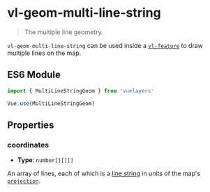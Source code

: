 # vl-geom-multi-line-string

> The multiple line geometry.

`vl-geom-multi-line-string` can be used inside a [`vl-feature`](/docs/component/feature.md) to draw multiple lines on the map.

## ES6 Module

```javascript
import { MultiLineStringGeom } from 'vuelayers'

Vue.use(MultiLineStringGeom)
```

<vuep template="#multi-line-string-geom-example"></vuep>

<script v-pre type="text/x-template" id="multi-line-string-geom-example">
<template>
  <vl-map data-projection="EPSG:4326" style="height: 400px">
    <vl-view :zoom.sync="zoom" :center.sync="center" :rotation.sync="rotation"></vl-view>

    <vl-layer-tile>
      <vl-source-osm></vl-source-osm>
    </vl-layer-tile>

    <vl-feature>
      <vl-geom-multi-line-string :coordinates="[[[116.544921,40.451633],[116.545264,40.451649],[116.545865,40.451698],[116.546144,40.451551],[116.546337,40.451274],[116.546788,40.451143],[116.547324,40.451078]],[[116.547839,40.450719],[116.548440,40.450506],[116.548933,40.450604],[116.549448,40.450604],[116.550242,40.450376],[116.550865,40.450163],[116.551702,40.449935],[116.552581,40.449576]]]"></vl-geom-multi-line-string>
    </vl-feature>
  </vl-map>
</template>

<script>
  export default {
    data () {
      return {
        zoom: 17,
        center: [116.54875,40.45064],
        rotation: 0,
      }
    },
  }
</script>
</script>

## Properties

### coordinates

- **Type**: `number[][][]`

An array of lines, each of which is a [line string](https://tools.ietf.org/html/rfc7946#section-3.1.4) in units of the map's [`projection`](/docs/quickstart.md#global-data-projection).
